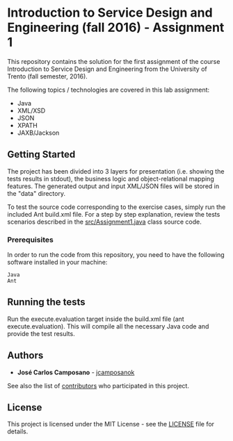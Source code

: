 # Introduction to Service Design and Engineering (fall 2016) - Assignment 1

This repository contains the solution for the first assignment of the course Introduction to Service Design and Engineering from the University of Trento (fall semester, 2016).

The following topics / technologies are covered in this lab assignment:
- Java
- XML/XSD
- JSON
- XPATH
- JAXB/Jackson

## Getting Started

The project has been divided into 3 layers for presentation (i.e. showing the tests results in stdout), the business logic and object-relational mapping features. The generated output and input XML/JSON files will be stored in the "data" directory.

To test the source code corresponding to the exercise cases, simply run the included Ant build.xml file. For a step by step explanation, review the tests scenarios described in the [src/Assignment1.java](src/Assignment1.java)  class source code. 

### Prerequisites

In order to run the code from this repository, you need to have the following software installed in your machine:

```
Java
Ant
```

## Running the tests

Run the execute.evaluation target inside the build.xml file (ant execute.evaluation). This will compile all the necessary Java code and provide the test results.

## Authors

* **José Carlos Camposano** - [jcamposanok](https://github.com/jcamposanok)

See also the list of [contributors](https://github.com/jcamposanok/introsde-2016-assignment-1/contributors) who participated in this project.

## License

This project is licensed under the MIT License - see the [LICENSE](LICENSE) file for details.
